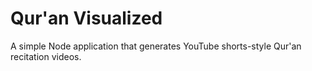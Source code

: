 # Qur'an Visualized

A simple Node application that generates YouTube shorts-style Qur'an recitation videos.
